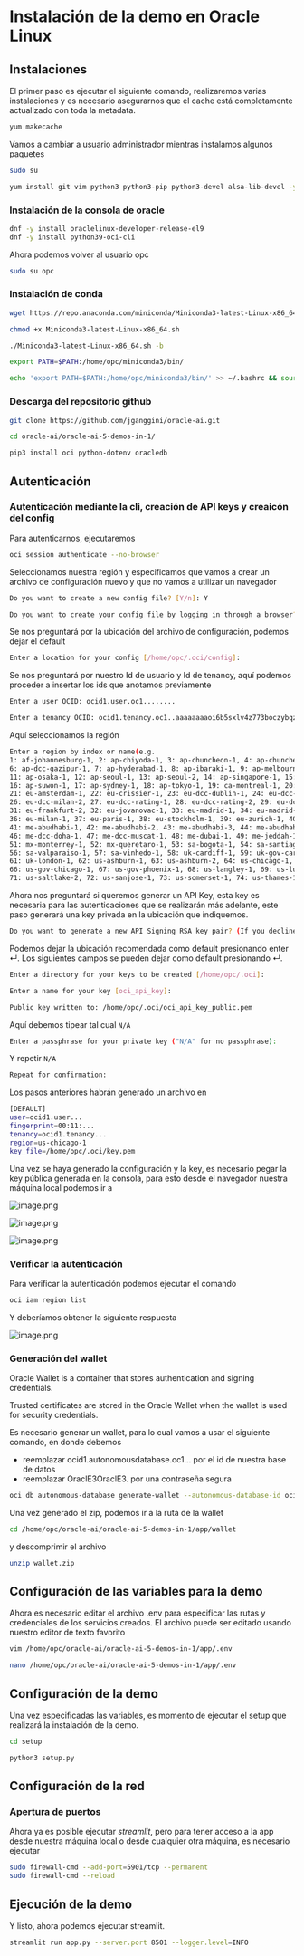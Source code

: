 # Instalación de la demo en Oracle Linux

## Instalaciones

El primer paso es ejecutar el siguiente comando, realizaremos varias instalaciones y es necesario asegurarnos que el cache está completamente actualizado con toda la metadata.

```bash
yum makecache
```

Vamos a cambiar a usuario administrador mientras instalamos algunos paquetes

```bash
sudo su
```

```bash
yum install git vim python3 python3-pip python3-devel alsa-lib-devel -y
```

### Instalación de la consola de oracle

```bash
dnf -y install oraclelinux-developer-release-el9
dnf -y install python39-oci-cli
```

Ahora podemos volver al usuario opc

```bash
sudo su opc
```

### Instalación de conda

```bash
wget https://repo.anaconda.com/miniconda/Miniconda3-latest-Linux-x86_64.sh
```

```bash
chmod +x Miniconda3-latest-Linux-x86_64.sh
```

```bash
./Miniconda3-latest-Linux-x86_64.sh -b
```

```bash
export PATH=$PATH:/home/opc/miniconda3/bin/
```

```bash
echo 'export PATH=$PATH:/home/opc/miniconda3/bin/' >> ~/.bashrc && source ~/.bashrc
```

### Descarga del repositorio github

```bash
git clone https://github.com/jganggini/oracle-ai.git
```

```bash
cd oracle-ai/oracle-ai-5-demos-in-1/
```

```bash
pip3 install oci python-dotenv oracledb
```

## Autenticación

### Autenticación mediante la cli, creación de API keys y creaicón del config

Para autenticarnos, ejecutaremos

```bash
oci session authenticate --no-browser
```

Seleccionamos nuestra región y especificamos que vamos a crear un archivo de configuración nuevo y que no vamos a utilizar un navegador

```bash
Do you want to create a new config file? [Y/n]: Y
```

```bash
Do you want to create your config file by logging in through a browser? [Y/n]: n
```

Se nos preguntará por la ubicación del archivo de configuración, podemos dejar el default

```bash
Enter a location for your config [/home/opc/.oci/config]:
```

Se nos preguntará por nuestro Id de usuario y Id de tenancy, aquí podemos proceder a insertar los ids que anotamos previamente

```bash
Enter a user OCID: ocid1.user.oc1........
```

```bash
Enter a tenancy OCID: ocid1.tenancy.oc1..aaaaaaaaoi6b5sxlv4z773boczybqz3h2vspvvru42jysvizl77lky22ijaq
```

Aquí seleccionamos la región

```bash
Enter a region by index or name(e.g.
1: af-johannesburg-1, 2: ap-chiyoda-1, 3: ap-chuncheon-1, 4: ap-chuncheon-2, 5: ap-dcc-canberra-1,
6: ap-dcc-gazipur-1, 7: ap-hyderabad-1, 8: ap-ibaraki-1, 9: ap-melbourne-1, 10: ap-mumbai-1,
11: ap-osaka-1, 12: ap-seoul-1, 13: ap-seoul-2, 14: ap-singapore-1, 15: ap-singapore-2,
16: ap-suwon-1, 17: ap-sydney-1, 18: ap-tokyo-1, 19: ca-montreal-1, 20: ca-toronto-1,
21: eu-amsterdam-1, 22: eu-crissier-1, 23: eu-dcc-dublin-1, 24: eu-dcc-dublin-2, 25: eu-dcc-milan-1,
26: eu-dcc-milan-2, 27: eu-dcc-rating-1, 28: eu-dcc-rating-2, 29: eu-dcc-zurich-1, 30: eu-frankfurt-1,
31: eu-frankfurt-2, 32: eu-jovanovac-1, 33: eu-madrid-1, 34: eu-madrid-2, 35: eu-marseille-1,
36: eu-milan-1, 37: eu-paris-1, 38: eu-stockholm-1, 39: eu-zurich-1, 40: il-jerusalem-1,
41: me-abudhabi-1, 42: me-abudhabi-2, 43: me-abudhabi-3, 44: me-abudhabi-4, 45: me-alain-1,
46: me-dcc-doha-1, 47: me-dcc-muscat-1, 48: me-dubai-1, 49: me-jeddah-1, 50: me-riyadh-1,
51: mx-monterrey-1, 52: mx-queretaro-1, 53: sa-bogota-1, 54: sa-santiago-1, 55: sa-saopaulo-1,
56: sa-valparaiso-1, 57: sa-vinhedo-1, 58: uk-cardiff-1, 59: uk-gov-cardiff-1, 60: uk-gov-london-1,
61: uk-london-1, 62: us-ashburn-1, 63: us-ashburn-2, 64: us-chicago-1, 65: us-gov-ashburn-1,
66: us-gov-chicago-1, 67: us-gov-phoenix-1, 68: us-langley-1, 69: us-luke-1, 70: us-phoenix-1,
71: us-saltlake-2, 72: us-sanjose-1, 73: us-somerset-1, 74: us-thames-1): 64
```

Ahora nos preguntará si queremos generar un API Key, esta key es necesaria para las autenticaciones que se realizarán más adelante, este paso generará una key privada en la ubicación que indiquemos.

```bash
Do you want to generate a new API Signing RSA key pair? (If you decline you will be asked to supply the path to an existing key.) [Y/n]: Y
```

Podemos dejar la ubicación recomendada como default presionando enter ↵. Los siguientes campos se pueden dejar como default presionando ↵.

```bash
Enter a directory for your keys to be created [/home/opc/.oci]:
```

```bash
Enter a name for your key [oci_api_key]:
```

```bash
Public key written to: /home/opc/.oci/oci_api_key_public.pem
```

Aquí debemos tipear tal cual `N/A`

```bash
Enter a passphrase for your private key ("N/A" for no passphrase):
```

Y repetir `N/A`

```bash
Repeat for confirmation:
```

Los pasos anteriores habrán generado un archivo en 

```bash
[DEFAULT]
user=ocid1.user...
fingerprint=00:11:...
tenancy=ocid1.tenancy...
region=us-chicago-1
key_file=/home/opc/.oci/key.pem
```

Una vez se haya generado la configuración y la key, es necesario pegar la key pública generada en la consola, para esto desde el navegador nuestra máquina local podemos ir a 

![image.png](./images/image.png)

![image.png](./images/image%201.png)

![image.png](./images/image%202.png)

### Verificar la autenticación

Para verificar la autenticación podemos ejecutar el comando

```bash
oci iam region list
```

Y deberíamos obtener la siguiente respuesta

![image.png](./images/oci%20iam.png)

### Generación del wallet

Oracle Wallet is a container that stores authentication and signing credentials.

Trusted certificates are stored in the Oracle Wallet when the wallet is used for security credentials.

Es necesario generar un wallet, para lo cual vamos a usar el siguiente comando, en donde debemos

- reemplazar ocid1.autonomousdatabase.oc1... por el id de nuestra base de datos
- reemplazar OraclE3OraclE3. por una contraseña segura

```bash
oci db autonomous-database generate-wallet --autonomous-database-id ocid1.autonomousdatabase.oc1... --password OraclE3OraclE3. --file /home/opc/oracle-ai/oracle-ai-5-demos-in-1/app/wallet/wallet.zip
```

Una vez generado el zip, podemos ir a la ruta de la wallet 

```bash
cd /home/opc/oracle-ai/oracle-ai-5-demos-in-1/app/wallet
```

y descomprimir el archivo

```bash
unzip wallet.zip
```

## Configuración de las variables para la demo

Ahora es necesario editar el archivo .env para especificar las rutas y credenciales de los servicios creados. El archivo puede ser editado usando nuestro editor de texto favorito

```bash
vim /home/opc/oracle-ai/oracle-ai-5-demos-in-1/app/.env
```

```bash
nano /home/opc/oracle-ai/oracle-ai-5-demos-in-1/app/.env
```

## Configuración de la demo

Una vez especificadas las variables, es momento de ejecutar el setup que realizará la instalación de la demo.

```bash
cd setup
```

```bash
python3 setup.py
```

## Configuración de la red

### Apertura de puertos

Ahora ya es posible ejecutar *streamlit*, pero para tener acceso a la app desde nuestra máquina local o desde cualquier otra máquina, es necesario ejecutar

```bash
sudo firewall-cmd --add-port=5901/tcp --permanent
sudo firewall-cmd --reload
```

## Ejecución de la demo

Y listo, ahora podemos ejecutar streamlit.

```bash
streamlit run app.py --server.port 8501 --logger.level=INFO
```